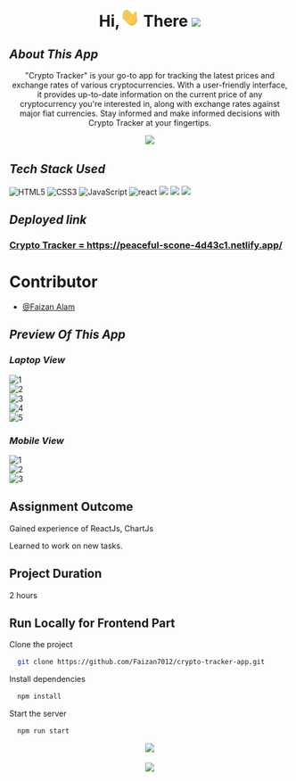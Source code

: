 
<h1 align="center"> Hi,<img style="width: 35px;" src="https://raw.githubusercontent.com/ABSphreak/ABSphreak/master/gifs/Hi.gif" alt="">
  There <img src="https://camo.githubusercontent.com/d3359cb00ab0b5ed8f2e1fe3fceb4fbaf3b614340f8c0db99c17b9f50b351770/68747470733a2f2f656d6f6a69732e736c61636b6d6f6a69732e636f6d2f656d6f6a69732f696d616765732f313533313834393433302f343234362f626c6f622d73756e676c61737365732e6769663f31353331383439343330" width="35"></h1>
<h2 align="left"><i>About This App</i></h2>
<p align="center">
"Crypto Tracker" is your go-to app for tracking the latest prices and exchange rates of various cryptocurrencies. With a user-friendly interface, it provides up-to-date information on the current price of any cryptocurrency you're interested in, along with exchange rates against major fiat currencies. Stay informed and make informed decisions with Crypto Tracker at your fingertips.
</p>

  

<p align="center">
  <a href="https://peaceful-scone-4d43c1.netlify.app/">
    <img src="https://readme-typing-svg.demolab.com/?lines=Crypto Tracker!; ..... 👨🏻‍💻; Through%20this%20App%20%20!&font=Fira%20Code&center=true&width=440&height=45&color=#37bcf7&vCenter=true&size=22&pause=1000"></a>
</p>

<h2 align="left"><i>Tech Stack Used</i></h2>
<div align="left">
<img alt="HTML5" src="https://img.shields.io/badge/html5-%23E34F26.svg?style=for-the-badge&logo=html5&logoColor=white"/>
<img alt="CSS3" src="https://img.shields.io/badge/css3-%231572B6.svg?style=for-the-badge&logo=css3&logoColor=white"/> 
<img alt="JavaScript" src="https://img.shields.io/badge/javascript-%23323330.svg?style=for-the-badge&logo=javascript&logoColor=%23F7DF1E"/>
<img alt="react" src="https://img.shields.io/badge/React-20232A?style=for-the-badge&logo=react&logoColor=61DAFB" />
<img src="https://img.shields.io/badge/React_Router-CA4245?style=for-the-badge&logo=react-router&logoColor=white" />  
<img alit="chakra" src="https://img.shields.io/badge/chakra-%234ED1C5.svg?style=for-the-badge&logo=chakraui&logoColor=white" />  
<img alit="chakra" src="https://img.shields.io/badge/chart.js-F5788D.svg?style=for-the-badge&logo=chart.js&logoColor=white" />  
</div>

<h2 align="left"><i>Deployed link</i></h2>

<h3 align="left"><a href="https://peaceful-scone-4d43c1.netlify.app/" target="_blank">Crypto Tracker   =  <a href="https://peaceful-scone-4d43c1.netlify.app/">https://peaceful-scone-4d43c1.netlify.app/</a></a></h3>

<h1>Contributor</h1>
    <ul>
         <li><a href="https://github.com/Faizan7012" target="_blank">@Faizan Alam</a></li>
      </ul>

<h2 align="left"><i>Preview Of This App</i></h2>


<h3 align="left"><i>Laptop View</i></h2>
<div align="left">
  <img src='https://i.ibb.co/3YHphZp/Screenshot-293.png' alt='1' /><br />
  <img src='https://i.ibb.co/SBV9KF4/Screenshot-294.png' alt='2' /><br />
  <img src='https://i.ibb.co/92j1vSq/Screenshot-295.png' alt='3' /><br />
  <img src='https://i.ibb.co/jGZCzsb/Screenshot-297.png' alt='4' /><br />
  <img src='https://i.ibb.co/HT7N2fc/Screenshot-298.png' alt='5' /><br />
</div>
<h3 align="left"><i>Mobile View</i></h2>
<div align="left">
  <img src='https://i.ibb.co/X2zWCvw/Screenshot-296.png' alt='1' /><br />
  <img src='https://i.ibb.co/y6mQ16n/Screenshot-299.png' alt='2' /><br />
  <img src='https://i.ibb.co/qBGhS2g/Screenshot-300.png' alt='3' /><br />
</div>

      
<h2>Assignment Outcome</h2>
<p>Gained experience of ReactJs, ChartJs</p>
<p>Learned to work on new tasks.</p>

<h2>Project Duration</h2>
<p>2 hours</p>  




## Run Locally for Frontend Part

Clone the project

```bash or zsh
  git clone https://github.com/Faizan7012/crypto-tracker-app.git
```
Install dependencies

```bash or zsh
  npm install
```

Start the server

```bash or zsh
  npm run start
```



<p align="center">
  <a href="https://frontend-eight-phi-39.vercel.app/">
    <img src="https://readme-typing-svg.demolab.com/?lines=Thank You!  👨🏻‍💻;&font=Fira%20Code&center=true&width=440&height=45&color=#37bcf7&vCenter=true&size=22&pause=1000"></a>
</p>

<p align="center">
<img align="center" src="https://readme-typing-svg.demolab.com?font=Fira+Code&size=20&pause=1000&color=F79912&vCenter=true&width=500&lines=Please do rate my Project 😊%2C++"/></p>
